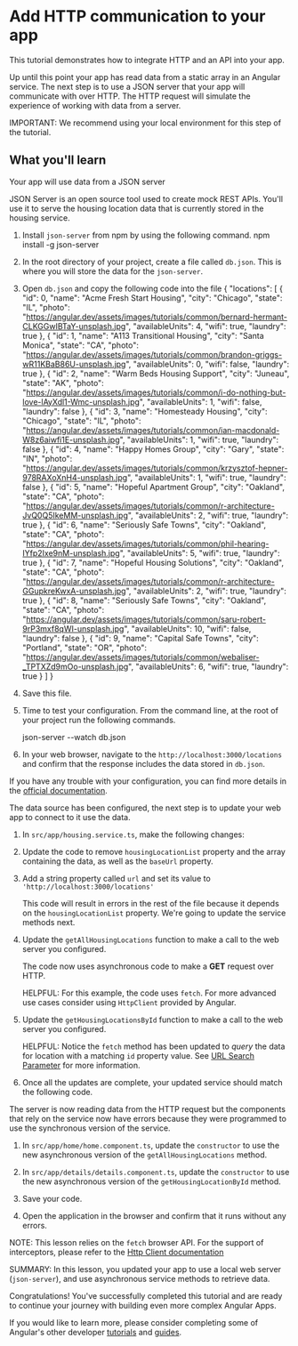 # Add HTTP communication to your app

This tutorial demonstrates how to integrate HTTP and an API into your app.

Up until this point your app has read data from a static array in an Angular service. The next step is to use a JSON server that your app will communicate with over HTTP. The HTTP request will simulate the experience of working with data from a server.

<docs-video src="https://www.youtube.com/embed/5K10oYJ5Y-E?si=TiuNKx_teR9baO7k"/>

IMPORTANT: We recommend using your local environment for this step of the tutorial.

## What you'll learn

Your app will use data from a JSON server

<docs-workflow>

<docs-step title="Configure the JSON server">
JSON Server is an open source tool used to create mock REST APIs. You'll use it to serve the housing location data that is currently stored in the housing service.

1. Install `json-server` from npm by using the following command.
    <docs-code language="bash">
        npm install -g json-server
    </docs-code>

1. In the root directory of your project, create a file called `db.json`. This is where you will store the data for the `json-server`.

1. Open `db.json` and copy the following code into the file
    <docs-code language="json">
    {
      "locations": [
        {
          "id": 0,
          "name": "Acme Fresh Start Housing",
          "city": "Chicago",
          "state": "IL",
          "photo": "https://angular.dev/assets/images/tutorials/common/bernard-hermant-CLKGGwIBTaY-unsplash.jpg",
          "availableUnits": 4,
          "wifi": true,
          "laundry": true
        },
        {
          "id": 1,
          "name": "A113 Transitional Housing",
          "city": "Santa Monica",
          "state": "CA",
          "photo": "https://angular.dev/assets/images/tutorials/common/brandon-griggs-wR11KBaB86U-unsplash.jpg",
          "availableUnits": 0,
          "wifi": false,
          "laundry": true
        },
        {
          "id": 2,
          "name": "Warm Beds Housing Support",
          "city": "Juneau",
          "state": "AK",
          "photo": "https://angular.dev/assets/images/tutorials/common/i-do-nothing-but-love-lAyXdl1-Wmc-unsplash.jpg",
          "availableUnits": 1,
          "wifi": false,
          "laundry": false
        },
        {
          "id": 3,
          "name": "Homesteady Housing",
          "city": "Chicago",
          "state": "IL",
          "photo": "https://angular.dev/assets/images/tutorials/common/ian-macdonald-W8z6aiwfi1E-unsplash.jpg",
          "availableUnits": 1,
          "wifi": true,
          "laundry": false
        },
        {
          "id": 4,
          "name": "Happy Homes Group",
          "city": "Gary",
          "state": "IN",
          "photo": "https://angular.dev/assets/images/tutorials/common/krzysztof-hepner-978RAXoXnH4-unsplash.jpg",
          "availableUnits": 1,
          "wifi": true,
          "laundry": false
        },
        {
          "id": 5,
          "name": "Hopeful Apartment Group",
          "city": "Oakland",
          "state": "CA",
          "photo": "https://angular.dev/assets/images/tutorials/common/r-architecture-JvQ0Q5IkeMM-unsplash.jpg",
          "availableUnits": 2,
          "wifi": true,
          "laundry": true
        },
        {
          "id": 6,
          "name": "Seriously Safe Towns",
          "city": "Oakland",
          "state": "CA",
          "photo": "https://angular.dev/assets/images/tutorials/common/phil-hearing-IYfp2Ixe9nM-unsplash.jpg",
          "availableUnits": 5,
          "wifi": true,
          "laundry": true
        },
        {
          "id": 7,
          "name": "Hopeful Housing Solutions",
          "city": "Oakland",
          "state": "CA",
          "photo": "https://angular.dev/assets/images/tutorials/common/r-architecture-GGupkreKwxA-unsplash.jpg",
          "availableUnits": 2,
          "wifi": true,
          "laundry": true
        },
        {
          "id": 8,
          "name": "Seriously Safe Towns",
          "city": "Oakland",
          "state": "CA",
          "photo": "https://angular.dev/assets/images/tutorials/common/saru-robert-9rP3mxf8qWI-unsplash.jpg",
          "availableUnits": 10,
          "wifi": false,
          "laundry": false
        },
        {
          "id": 9,
          "name": "Capital Safe Towns",
          "city": "Portland",
          "state": "OR",
          "photo": "https://angular.dev/assets/images/tutorials/common/webaliser-_TPTXZd9mOo-unsplash.jpg",
          "availableUnits": 6,
          "wifi": true,
          "laundry": true
        }
      ]
    }
    </docs-code>

1. Save this file.

1. Time to test your configuration. From the command line, at the root of your project run the following commands.

    <docs-code language="bash">
        json-server --watch db.json
    </docs-code>

1. In your web browser, navigate to the `http://localhost:3000/locations` and confirm that the response includes the data stored in `db.json`.

If you have any trouble with your configuration, you can find more details in the [official documentation](https://www.npmjs.com/package/json-server).
</docs-step>

<docs-step title="Update service to use web server instead of local array">
The data source has been configured, the next step is to update your web app to connect to it use the data.

1. In `src/app/housing.service.ts`, make the following changes:

1. Update the code to remove `housingLocationList` property and the array containing the data, as well as the `baseUrl` property.

1. Add a string property called `url` and set its value to `'http://localhost:3000/locations'`

    <docs-code header="Add url property to housing.service.ts" path="adev/src/content/tutorials/first-app/steps/14-http/src-final/app/housing.service.ts" visibleLines="[8]"/>

    This code will result in errors in the rest of the file because it depends on the `housingLocationList` property. We're going to update the service methods next.

1. Update the `getAllHousingLocations` function to make a call to the web server you configured.

    <docs-code header="Update the getAllHousingLocations method in housing.service.ts" path="adev/src/content/tutorials/first-app/steps/14-http/src-final/app/housing.service.ts" visibleLines="[10,13]"/>

    The code now uses asynchronous code to make a **GET** request over HTTP.

    HELPFUL: For this example, the code uses `fetch`. For more advanced use cases consider using `HttpClient` provided by Angular.

1. Update the `getHousingLocationsById` function to make a call to the web server you configured.

    HELPFUL: Notice the `fetch` method has been updated to _query_ the data for location with a matching `id` property value. See [URL Search Parameter](https://developer.mozilla.org/en-US/docs/Web/API/URL/search) for more information.

    <docs-code header="Update the getHousingLocationById method in housing.service.ts" path="adev/src/content/tutorials/first-app/steps/14-http/src-final/app/housing.service.ts" visibleLines="[15,19]"/>

1. Once all the updates are complete, your updated service should match the following code.

    <docs-code header="Final version of housing.service.ts" path="adev/src/content/tutorials/first-app/steps/14-http/src-final/app/housing.service.ts" visibleLines="[1,24]" />

</docs-step>

<docs-step title="Update the components to use asynchronous calls to the housing service">
The server is now reading data from the HTTP request but the components that rely on the service now have errors because they were programmed to use the synchronous version of the service.

1. In `src/app/home/home.component.ts`, update the `constructor` to use the new asynchronous version of the `getAllHousingLocations` method.

    <docs-code header="Update constructor in home.component.ts" path="adev/src/content/tutorials/first-app/steps/14-http/src-final/app/home/home.component.ts" visibleLines="[31,36]"/>

1. In `src/app/details/details.component.ts`, update the `constructor` to use the new asynchronous version of the `getHousingLocationById` method.

    <docs-code header="Update constructor in details.component.ts" path="adev/src/content/tutorials/first-app/steps/14-http/src-final/app/details/details.component.ts" visibleLines="[60,65]"/>

1. Save your code.

1. Open the application in the browser and confirm that it runs without any errors.
</docs-step>

</docs-workflow>

NOTE: This lesson relies on the `fetch` browser API. For the support of interceptors, please refer to the [Http Client documentation](/guide/http)

SUMMARY: In this lesson, you updated your app to use a local web server (`json-server`), and use asynchronous service methods to retrieve data.

Congratulations! You've successfully completed this tutorial and are ready to continue your journey with building even more complex Angular Apps.

If you would like to learn more, please consider completing some of Angular's other developer [tutorials](tutorials) and [guides](overview).
